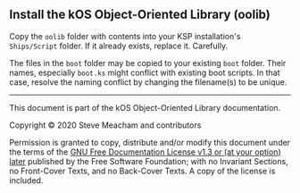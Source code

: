 ## Install the kOS Object-Oriented Library (oolib)
Copy the `oolib` folder with contents into your KSP installation's `Ships/Script` folder.  If it already exists, replace it.  Carefully.

The files in the `boot` folder may be copied to your existing `boot` folder.  Their names, especially `boot.ks` might conflict with existing boot scripts.  In that case, resolve the naming conflict by changing the filename(s) to be unique.

-----

This document is part of the kOS Object-Oriented Library documentation.

Copyright © 2020 Steve Meacham and contributors

Permission is granted to copy, distribute and/or modify this document under the terms of the [GNU Free Documentation License v1.3 or \(at your option\) later](/Script/oolib/LICENSE.GFDL-1.3-or-later.md) published by the Free Software Foundation; with no Invariant Sections, no Front-Cover Texts, and no Back-Cover Texts. A copy of the license is included.